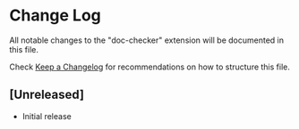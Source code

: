 # Change Log

All notable changes to the "doc-checker" extension will be documented in this file.

Check [Keep a Changelog](http://keepachangelog.com/) for recommendations on how to structure this file.

## [Unreleased]

- Initial release